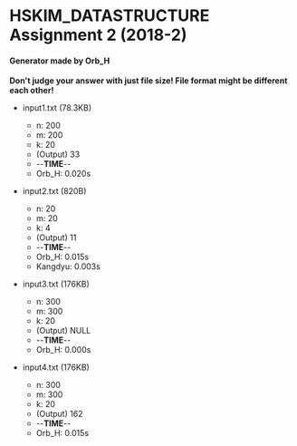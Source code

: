 # HSKIM_DATASTRUCTURE Assignment 2 (2018-2)

#### Generator made by Orb_H

**Don't judge your answer with just file size! File format might be different each other!**

- input1.txt (78.3KB)
  - n: 200
  - m: 200
  - k: 20
  - (Output) 33
  - --**TIME**--
  - Orb_H: 0.020s

- input2.txt (820B)
  - n: 20
  - m: 20
  - k: 4
  - (Output) 11
  - --**TIME**--
  - Orb_H: 0.015s
  - Kangdyu: 0.003s

- input3.txt (176KB)
  - n: 300
  - m: 300
  - k: 20
  - (Output) NULL
  - --**TIME**--
  - Orb_H: 0.000s

- input4.txt (176KB)
  - n: 300
  - m: 300
  - k: 20
  - (Output) 162
  - --**TIME**--
  - Orb_H: 0.015s